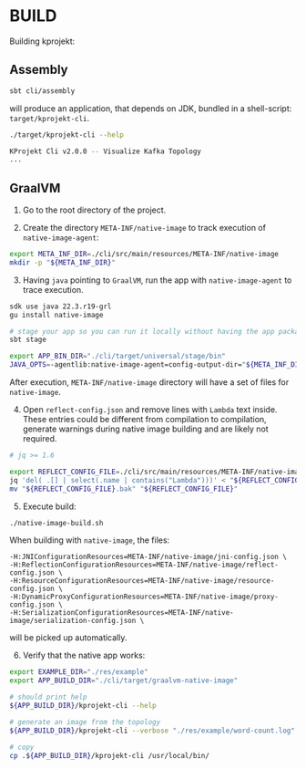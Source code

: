 # BUILD

Building kprojekt:

## Assembly

```bash
sbt cli/assembly
```

will produce an application, that depends on JDK, bundled in a shell-script: `target/kprojekt-cli`.

```bash
./target/kprojekt-cli --help

KProjekt Cli v2.0.0 -- Visualize Kafka Topology
...
```

## GraalVM

1. Go to the root directory of the project.

2. Create the directory `META-INF/native-image` to track execution of `native-image-agent`:

```bash
export META_INF_DIR=./cli/src/main/resources/META-INF/native-image
mkdir -p "${META_INF_DIR}"
```

3. Having `java` pointing to `GraalVM`, run the app with `native-image-agent` to trace execution.

```bash
sdk use java 22.3.r19-grl
gu install native-image

# stage your app so you can run it locally without having the app packaged
sbt stage

export APP_BIN_DIR="./cli/target/universal/stage/bin"
JAVA_OPTS=-agentlib:native-image-agent=config-output-dir="${META_INF_DIR}" "${APP_BIN_DIR}/kprojekt-cli" -- --verbose ./res/example/word-count.log
```

After execution, `META-INF/native-image` directory will have a set of files for `native-image`.

4. Open `reflect-config.json` and remove lines with `Lambda` text inside.
   These entries could be different from compilation to compilation, generate warnings during native image building and are likely not required.

```bash
# jq >= 1.6

export REFLECT_CONFIG_FILE=./cli/src/main/resources/META-INF/native-image/reflect-config.json
jq 'del( .[] | select(.name | contains("Lambda")))' < "${REFLECT_CONFIG_FILE}" > "${REFLECT_CONFIG_FILE}.bak"
mv "${REFLECT_CONFIG_FILE}.bak" "${REFLECT_CONFIG_FILE}"
```

5. Execute build:

```bash
./native-image-build.sh
```

When building with `native-image`, the files:

```
-H:JNIConfigurationResources=META-INF/native-image/jni-config.json \
-H:ReflectionConfigurationResources=META-INF/native-image/reflect-config.json \
-H:ResourceConfigurationResources=META-INF/native-image/resource-config.json \
-H:DynamicProxyConfigurationResources=META-INF/native-image/proxy-config.json \
-H:SerializationConfigurationResources=META-INF/native-image/serialization-config.json \
```

will be picked up automatically.

6. Verify that the native app works:

```bash
export EXAMPLE_DIR="./res/example"
export APP_BUILD_DIR="./cli/target/graalvm-native-image"

# should print help
${APP_BUILD_DIR}/kprojekt-cli --help

# generate an image from the topology 
${APP_BUILD_DIR}/kprojekt-cli --verbose "./res/example/word-count.log"

# copy
cp .${APP_BUILD_DIR}/kprojekt-cli /usr/local/bin/
```
